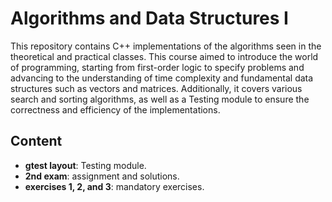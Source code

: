 # Algorithms and Data Structures I

This repository contains C++ implementations of the algorithms seen in the theoretical and practical classes. This course aimed to introduce the world of programming, starting from first-order logic to specify problems and advancing to the understanding of time complexity and fundamental data structures such as vectors and matrices. Additionally, it covers various search and sorting algorithms, as well as a Testing module to ensure the correctness and efficiency of the implementations.

## Content

- **gtest layout**: Testing module.
- **2nd exam**: assignment and solutions.
- **exercises 1, 2, and 3**: mandatory exercises.
